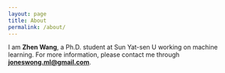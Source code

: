 ```yaml
---
layout: page
title: About
permalink: /about/
---
```


I am **Zhen Wang**, a Ph.D. student at Sun Yat-sen U working on machine learning. For more information, please contact me through **joneswong.ml@gmail.com**.
